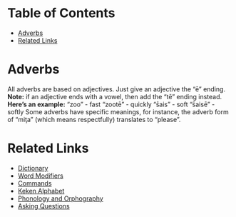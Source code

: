 # Table of Contents
- [Adverbs](#adverbs)
- [Related Links](#related-links)

# Adverbs
All adverbs are based on adjectives. Just give an adjective the “ē” ending.
**Note:** if an adjective ends with a vowel, then add the “tē” ending instead.
**Here’s an example:**
“zoo” - fast
“zootē” - quickly
“s̄ais” - soft
“s̄aisē” - softly
Some adverbs have specific meanings, for instance, the adverb form of “miţa” (which means respectfully) translates to “please”.

# Related Links
- [Dictionary](dictionary.md)
- [Word Modifiers](word_modifiers.md)
- [Commands](commands.md)
- [Keken Alphabet](keken_alphabet.md)
- [Phonology and Orphography](phonology_and_orthography.md)
- [Asking Questions](asking_questions.md)